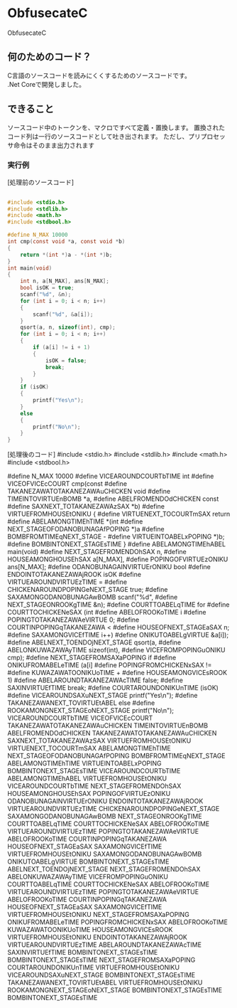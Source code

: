 # ObfusecateC
ObfusecateC
## 何のためのコード？
C言語のソースコードを読みにくくするためのソースコードです。  
.Net Coreで開発しました。

## できること
ソースコード中のトークンを、マクロですべて定義・置換します。
置換されたコード列は一行のソースコードとして吐き出されます。
ただし、プリプロセッサ命令はそのまま出力されます

### 実行例
[処理前のソースコード]
```c
  
#include <stdio.h>
#include <stdlib.h>
#include <math.h>
#include <stdbool.h>

#define N_MAX 10000
int cmp(const void *a, const void *b)
{
    return *(int *)a - *(int *)b;
}
int main(void)
{
    int n, a[N_MAX], ans[N_MAX];
    bool isOK = true;
    scanf("%d", &n);
    for (int i = 0; i < n; i++)
    {
        scanf("%d", &a[i]);
    }
    qsort(a, n, sizeof(int), cmp);
    for (int i = 0; i < n; i++)
    {
        if (a[i] != i + 1)
        {
            isOK = false;
            break;
        }
    }
    if (isOK)
    {
        printf("Yes\n");
    }
    else
    {
        printf("No\n");
    }
}
```

[処理後のコード]
#include <stdio.h> 
#include <stdlib.h> 
#include <math.h> 
#include <stdbool.h> 

#define N_MAX 10000 
#define VICEAROUNDCOURTbTIME int
#define VICEOFVICEcCOURT cmp(const
#define TAKANEZAWATOTAKANEZAWAuCHICKEN void
#define TIMEINTOVIRTUEnBOMB *a,
#define ABELFROMENDOdCHICKEN const
#define SAXNEXT_TOTAKANEZAWAzSAX *b)
#define VIRTUEFROMHOUSEtONIKU {
#define VIRTUENEXT_TOCOURTmSAX return
#define ABELAMONGTIMEhTIME *(int
#define NEXT_STAGEOFODANOBUNAGAfPOPING *)a
#define BOMBFROMTIMEqNEXT_STAGE -
#define VIRTUEINTOABELxPOPING *)b;
#define BOMBINTONEXT_STAGEsTIME }
#define ABELAMONGTIMEhABEL main(void)
#define NEXT_STAGEFROMENDOhSAX n,
#define HOUSEAMONGHOUSEhSAX a[N_MAX],
#define POPINGOFVIRTUEzONIKU ans[N_MAX];
#define ODANOBUNAGAINVIRTUErONIKU bool
#define ENDOINTOTAKANEZAWAjROOK isOK
#define VIRTUEAROUNDVIRTUEzTIME =
#define CHICKENAROUNDPOPINGeNEXT_STAGE true;
#define SAXAMONGODANOBUNAGAwBOMB scanf("%d",
#define NEXT_STAGEONROOKgTIME &n);
#define COURTTOABELqTIME for
#define COURTTOCHICKENeSAX (int
#define ABELOFROOKoTIME i
#define POPINGTOTAKANEZAWAeVIRTUE 0;
#define COURTINPOPINGqTAKANEZAWA <
#define HOUSEOFNEXT_STAGEaSAX n;
#define SAXAMONGVICEfTIME i++)
#define ONIKUTOABELgVIRTUE &a[i]);
#define ABELNEXT_TOENDOjNEXT_STAGE qsort(a,
#define ABELONKUWAZAWAyTIME sizeof(int),
#define VICEFROMPOPINGuONIKU cmp);
#define NEXT_STAGEFROMSAXaPOPING if
#define ONIKUFROMABELeTIME (a[i]
#define POPINGFROMCHICKENxSAX !=
#define KUWAZAWATOONIKUoTIME +
#define HOUSEAMONGVICEsROOK 1)
#define ABELAROUNDTAKANEZAWAcTIME false;
#define SAXINVIRTUEfTIME break;
#define COURTAROUNDONIKUnTIME (isOK)
#define VICEAROUNDSAXuNEXT_STAGE printf("Yes\n");
#define TAKANEZAWANEXT_TOVIRTUEtABEL else
#define ROOKAMONGNEXT_STAGEoNEXT_STAGE printf("No\n");
VICEAROUNDCOURTbTIME VICEOFVICEcCOURT TAKANEZAWATOTAKANEZAWAuCHICKEN TIMEINTOVIRTUEnBOMB ABELFROMENDOdCHICKEN TAKANEZAWATOTAKANEZAWAuCHICKEN SAXNEXT_TOTAKANEZAWAzSAX VIRTUEFROMHOUSEtONIKU VIRTUENEXT_TOCOURTmSAX ABELAMONGTIMEhTIME NEXT_STAGEOFODANOBUNAGAfPOPING BOMBFROMTIMEqNEXT_STAGE ABELAMONGTIMEhTIME VIRTUEINTOABELxPOPING BOMBINTONEXT_STAGEsTIME VICEAROUNDCOURTbTIME ABELAMONGTIMEhABEL VIRTUEFROMHOUSEtONIKU VICEAROUNDCOURTbTIME NEXT_STAGEFROMENDOhSAX HOUSEAMONGHOUSEhSAX POPINGOFVIRTUEzONIKU ODANOBUNAGAINVIRTUErONIKU ENDOINTOTAKANEZAWAjROOK VIRTUEAROUNDVIRTUEzTIME CHICKENAROUNDPOPINGeNEXT_STAGE SAXAMONGODANOBUNAGAwBOMB NEXT_STAGEONROOKgTIME COURTTOABELqTIME COURTTOCHICKENeSAX ABELOFROOKoTIME VIRTUEAROUNDVIRTUEzTIME POPINGTOTAKANEZAWAeVIRTUE ABELOFROOKoTIME COURTINPOPINGqTAKANEZAWA HOUSEOFNEXT_STAGEaSAX SAXAMONGVICEfTIME VIRTUEFROMHOUSEtONIKU SAXAMONGODANOBUNAGAwBOMB ONIKUTOABELgVIRTUE BOMBINTONEXT_STAGEsTIME ABELNEXT_TOENDOjNEXT_STAGE NEXT_STAGEFROMENDOhSAX ABELONKUWAZAWAyTIME VICEFROMPOPINGuONIKU COURTTOABELqTIME COURTTOCHICKENeSAX ABELOFROOKoTIME VIRTUEAROUNDVIRTUEzTIME POPINGTOTAKANEZAWAeVIRTUE ABELOFROOKoTIME COURTINPOPINGqTAKANEZAWA HOUSEOFNEXT_STAGEaSAX SAXAMONGVICEfTIME VIRTUEFROMHOUSEtONIKU NEXT_STAGEFROMSAXaPOPING ONIKUFROMABELeTIME POPINGFROMCHICKENxSAX ABELOFROOKoTIME KUWAZAWATOONIKUoTIME HOUSEAMONGVICEsROOK VIRTUEFROMHOUSEtONIKU ENDOINTOTAKANEZAWAjROOK VIRTUEAROUNDVIRTUEzTIME ABELAROUNDTAKANEZAWAcTIME SAXINVIRTUEfTIME BOMBINTONEXT_STAGEsTIME BOMBINTONEXT_STAGEsTIME NEXT_STAGEFROMSAXaPOPING COURTAROUNDONIKUnTIME VIRTUEFROMHOUSEtONIKU VICEAROUNDSAXuNEXT_STAGE BOMBINTONEXT_STAGEsTIME TAKANEZAWANEXT_TOVIRTUEtABEL VIRTUEFROMHOUSEtONIKU ROOKAMONGNEXT_STAGEoNEXT_STAGE BOMBINTONEXT_STAGEsTIME BOMBINTONEXT_STAGEsTIME 
